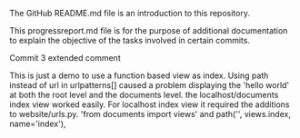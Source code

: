 The GitHub README.md file is an introduction to this repository.

This progressreport.md file is for the purpose of additional documentation to explain
the objective of the tasks involved in certain commits.

Commit 3 extended comment

This is just a demo to use a function based view as index.  Using path instead
of url in urlpatterns[] caused a problem displaying the 'hello world' at both
the root level and the documents level.  the localhost/documents index view
worked easily.  For localhost index view it required the additions to
website/urls.py.
'from documents import views'  and  path('', views.index, name='index'),

